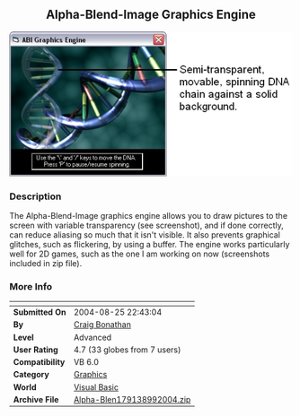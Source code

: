 ﻿<div align="center">

## Alpha\-Blend\-Image Graphics Engine

<img src="PIC20049915725704.jpg">
</div>

### Description

The Alpha-Blend-Image graphics engine allows you to draw pictures to the screen with variable transparency (see screenshot), and if done correctly, can reduce aliasing so much that it isn't visible. It also prevents graphical glitches, such as flickering, by using a buffer. The engine works particularly well for 2D games, such as the one I am working on now (screenshots included in zip file).
 
### More Info
 


<span>             |<span>
---                |---
**Submitted On**   |2004-08-25 22:43:04
**By**             |[Craig Bonathan](https://github.com/Planet-Source-Code/PSCIndex/blob/master/ByAuthor/craig-bonathan.md)
**Level**          |Advanced
**User Rating**    |4.7 (33 globes from 7 users)
**Compatibility**  |VB 6\.0
**Category**       |[Graphics](https://github.com/Planet-Source-Code/PSCIndex/blob/master/ByCategory/graphics__1-46.md)
**World**          |[Visual Basic](https://github.com/Planet-Source-Code/PSCIndex/blob/master/ByWorld/visual-basic.md)
**Archive File**   |[Alpha\-Blen179138992004\.zip](https://github.com/Planet-Source-Code/craig-bonathan-alpha-blend-image-graphics-engine__1-56080/archive/master.zip)








